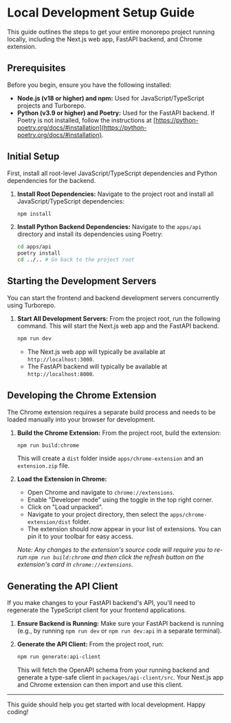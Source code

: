 # Local Development Setup Guide

This guide outlines the steps to get your entire monorepo project running locally, including the Next.js web app, FastAPI backend, and Chrome extension.

## Prerequisites

Before you begin, ensure you have the following installed:

- **Node.js (v18 or higher) and npm:** Used for JavaScript/TypeScript projects and Turborepo.
- **Python (v3.9 or higher) and Poetry:** Used for the FastAPI backend. If Poetry is not installed, follow the instructions at [https://python-poetry.org/docs/#installation](https://python-poetry.org/docs/#installation).

## Initial Setup

First, install all root-level JavaScript/TypeScript dependencies and Python dependencies for the backend.

1.  **Install Root Dependencies:**
    Navigate to the project root and install all JavaScript/TypeScript dependencies:

    ```bash
    npm install
    ```

2.  **Install Python Backend Dependencies:**
    Navigate to the `apps/api` directory and install its dependencies using Poetry:
    ```bash
    cd apps/api
    poetry install
    cd ../.. # Go back to the project root
    ```

## Starting the Development Servers

You can start the frontend and backend development servers concurrently using Turborepo.

1.  **Start All Development Servers:**
    From the project root, run the following command. This will start the Next.js web app and the FastAPI backend.

    ```bash
    npm run dev
    ```

    - The Next.js web app will typically be available at `http://localhost:3000`.
    - The FastAPI backend will typically be available at `http://localhost:8000`.

## Developing the Chrome Extension

The Chrome extension requires a separate build process and needs to be loaded manually into your browser for development.

1.  **Build the Chrome Extension:**
    From the project root, build the extension:

    ```bash
    npm run build:chrome
    ```

    This will create a `dist` folder inside `apps/chrome-extension` and an `extension.zip` file.

2.  **Load the Extension in Chrome:**
    - Open Chrome and navigate to `chrome://extensions`.
    - Enable "Developer mode" using the toggle in the top right corner.
    - Click on "Load unpacked".
    - Navigate to your project directory, then select the `apps/chrome-extension/dist` folder.
    - The extension should now appear in your list of extensions. You can pin it to your toolbar for easy access.

    _Note: Any changes to the extension's source code will require you to re-run `npm run build:chrome` and then click the refresh button on the extension's card in `chrome://extensions`._

## Generating the API Client

If you make changes to your FastAPI backend's API, you'll need to regenerate the TypeScript client for your frontend applications.

1.  **Ensure Backend is Running:**
    Make sure your FastAPI backend is running (e.g., by running `npm run dev` or `npm run dev:api` in a separate terminal).

2.  **Generate the API Client:**
    From the project root, run:
    ```bash
    npm run generate:api-client
    ```
    This will fetch the OpenAPI schema from your running backend and generate a type-safe client in `packages/api-client/src`. Your Next.js app and Chrome extension can then import and use this client.

---

This guide should help you get started with local development. Happy coding!
